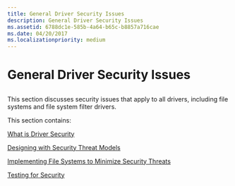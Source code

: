 ```yaml
---
title: General Driver Security Issues
description: General Driver Security Issues
ms.assetid: 6788dc1e-585b-4a64-b65c-b8857a716cae
ms.date: 04/20/2017
ms.localizationpriority: medium
---
```


# General Driver Security Issues


## <span id="ddk_general_driver_security_issues_if"></span><span id="DDK_GENERAL_DRIVER_SECURITY_ISSUES_IF"></span>


This section discusses security issues that apply to all drivers, including file systems and file system filter drivers.

This section contains:

[What is Driver Security](what-is-driver-security.md)

[Designing with Security Threat Models](designing-with-security-threat-models.md)

[Implementing File Systems to Minimize Security Threats](implementing-file-systems-to-minimize-security-threats.md)

[Testing for Security](testing-for-security.md)

 

 




